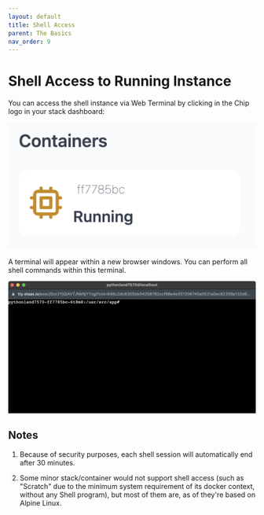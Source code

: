 ```yaml
---
layout: default
title: Shell Access
parent: The Basics
nav_order: 9
---
```


# Shell Access to Running Instance

You can access the shell instance via Web Terminal by clicking in the Chip logo in your stack dashboard:

![](../../assets/images/the-basics/shell-access-container.png)

A terminal will appear within a new browser windows.
You can perform all shell commands within this terminal.

![](../../assets/images/the-basics/shell-access-terminal.jpg)


## Notes

1. Because of security purposes, each shell session will automatically end after 30 minutes.

2. Some minor stack/container would not support shell access (such as "Scratch" due to the minimum system requirement of its docker context, without any Shell program), but most of them are, as of they're based on Alpine Linux.

